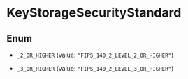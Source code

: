 

# KeyStorageSecurityStandard

## Enum


* `_2_OR_HIGHER` (value: `"FIPS_140_2_LEVEL_2_OR_HIGHER"`)

* `_3_OR_HIGHER` (value: `"FIPS_140_2_LEVEL_3_OR_HIGHER"`)



